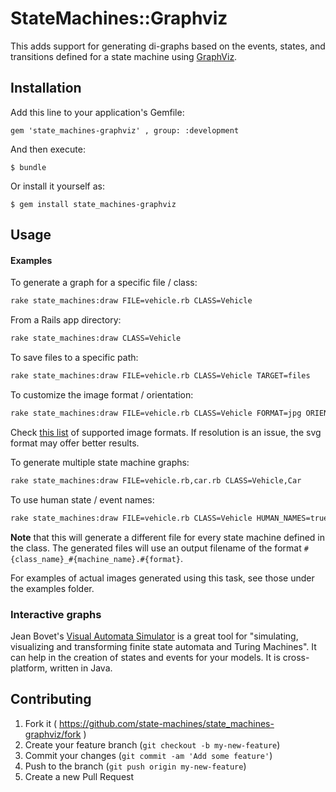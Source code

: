 # StateMachines::Graphviz

This adds support for generating di-graphs based on the
events, states, and transitions defined for a state machine using [GraphViz](http://www.graphviz.org).

## Installation

Add this line to your application's Gemfile:

    gem 'state_machines-graphviz' , group: :development

And then execute:

    $ bundle

Or install it yourself as:

    $ gem install state_machines-graphviz

## Usage

#### Examples

To generate a graph for a specific file / class:

```bash
rake state_machines:draw FILE=vehicle.rb CLASS=Vehicle
```
From a Rails app directory:

```bash
rake state_machines:draw CLASS=Vehicle
```

To save files to a specific path:

```bash
rake state_machines:draw FILE=vehicle.rb CLASS=Vehicle TARGET=files
```

To customize the image format / orientation:

```bash
rake state_machines:draw FILE=vehicle.rb CLASS=Vehicle FORMAT=jpg ORIENTATION=landscape
```

Check [this list](http://rdoc.info/github/glejeune/Ruby-Graphviz/GraphViz/Constants) of
supported image formats.  If resolution is an issue, the svg format may offer
better results.

To generate multiple state machine graphs:

```bash
rake state_machines:draw FILE=vehicle.rb,car.rb CLASS=Vehicle,Car
```

To use human state / event names:

```bash
rake state_machines:draw FILE=vehicle.rb CLASS=Vehicle HUMAN_NAMES=true
```

**Note** that this will generate a different file for every state machine defined
in the class.  The generated files will use an output filename of the format
`#{class_name}_#{machine_name}.#{format}`.

For examples of actual images generated using this task, see those under the
examples folder.

### Interactive graphs

Jean Bovet's [Visual Automata Simulator](http://www.cs.usfca.edu/~jbovet/vas.html)
is a great tool for "simulating, visualizing and transforming finite state
automata and Turing Machines".  It can help in the creation of states and events
for your models.  It is cross-platform, written in Java.

## Contributing

1. Fork it ( https://github.com/state-machines/state_machines-graphviz/fork )
2. Create your feature branch (`git checkout -b my-new-feature`)
3. Commit your changes (`git commit -am 'Add some feature'`)
4. Push to the branch (`git push origin my-new-feature`)
5. Create a new Pull Request
